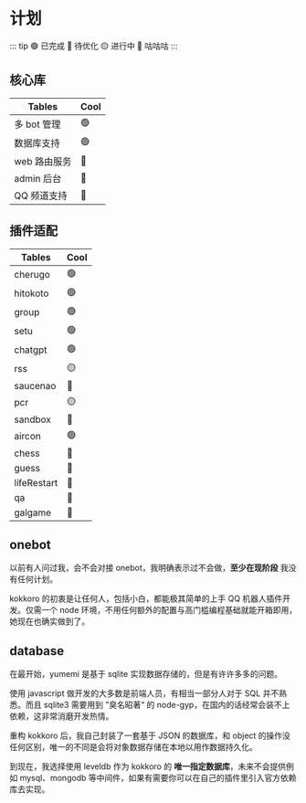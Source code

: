 # 计划

::: tip
🟢 已完成 🔵 待优化 🟡 进行中 🔴 咕咕咕
:::

## 核心库

| Tables | Cool |
| --- |---|
| 多 bot 管理 | 🟢 |
| 数据库支持 | 🟢 |
| web 路由服务 | 🔵 |
| admin 后台 | 🔵 |
| QQ 频道支持 | 🔴 |

## 插件适配

| Tables | Cool |
| --- | --- |
| cherugo | 🟢 |
| hitokoto | 🟢 |
| group | 🟢 |
| setu | 🟢 |
| chatgpt | 🟢 |
| rss | 🟡 |
| saucenao | 🔵 |
| pcr | 🟡 |
| sandbox | 🔴 |
| aircon | 🟢 |
| chess | 🔴 |
| guess | 🔴 |
| lifeRestart | 🔴 |
| qa | 🔴 |
| galgame | 🔴 |

## onebot

以前有人问过我，会不会对接 onebot，我明确表示过不会做，**至少在现阶段** 我没有任何计划。

kokkoro 的初衷是让任何人，包括小白，都能极其简单的上手 QQ 机器人插件开发。仅需一个 node 环境，不用任何额外的配置与高门槛编程基础就能开箱即用，她现在也确实做到了。

## database

在最开始，yumemi 是基于 sqlite 实现数据存储的，但是有许许多多的问题。

使用 javascript 做开发的大多数是前端人员，有相当一部分人对于 SQL 并不熟悉。而且 sqlite3 需要用到 ”臭名昭著“ 的 node-gyp，在国内的话经常会装不上依赖，这非常消磨开发热情。

重构 kokkoro 后，我自己封装了一套基于 JSON 的数据库，和 object 的操作没任何区别，唯一的不同是会将对象数据存储在本地以用作数据持久化。

到现在，我选择使用 leveldb 作为 kokkoro 的 **唯一指定数据库**，未来不会提供例如 mysql、mongodb 等中间件，如果有需要你可以在自己的插件里引入官方依赖库去实现。
